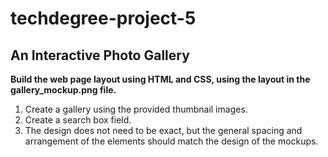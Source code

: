 # techdegree-project-5
## An Interactive Photo Gallery

**Build the web page layout using HTML and CSS, using the layout in the gallery_mockup.png file.**
1. Create a gallery using the provided thumbnail images.
2. Create a search box field.
3. The design does not need to be exact, but the general spacing and arrangement of the elements should match the design of the mockups.